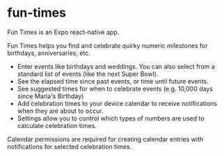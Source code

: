 # fun-times
Fun Times is an Expo react-native app.

Fun Times helps you find and celebrate quirky numeric milestones for birthdays, anniversaries, etc.

* Enter events like birthdays and weddings.  You can also select from a standard list of events (like the next Super Bowl).
* See the elapsed time since past events, or time until future events.
* See suggested times for when to celebrate events (e.g. 10,000 days since Maria's Birthday)
* Add celebration times to your device calendar to receive notifications when they are about to occur.
* Settings allow you to control which types of numbers are used to calculate celebration times.

Calendar permissions are required for creating calendar entries with notifications for selected celebration times.